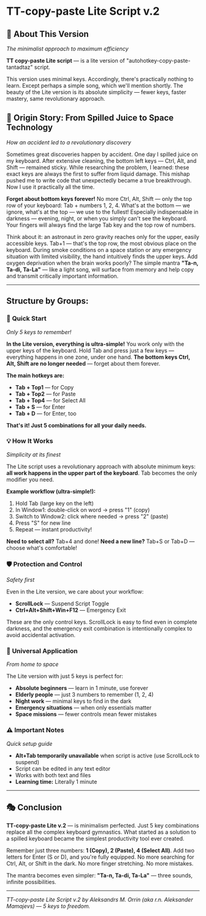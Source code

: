 # TT-copy-paste Lite Script v.2

## 📌 **About This Version**
*The minimalist approach to maximum efficiency*

**TT copy-paste Lite script** — is a lite version of "autohotkey-copy-paste-tantadtaz" script. 

This version uses minimal keys. Accordingly, there's practically nothing to learn. Except perhaps a simple song, which we'll mention shortly. The beauty of the Lite version is its absolute simplicity — fewer keys, faster mastery, same revolutionary approach.

## 🌙 **Origin Story: From Spilled Juice to Space Technology**
*How an accident led to a revolutionary discovery*

Sometimes great discoveries happen by accident. One day I spilled juice on my keyboard. After extensive cleaning, the bottom left keys — Ctrl, Alt, and Shift — remained sticky. While researching the problem, I learned: these exact keys are always the first to suffer from liquid damage. This mishap pushed me to write code that unexpectedly became a true breakthrough. Now I use it practically all the time.

**Forget about bottom keys forever!** No more Ctrl, Alt, Shift — only the top row of your keyboard: Tab + numbers 1, 2, 4. What's at the bottom — we ignore, what's at the top — we use to the fullest! Especially indispensable in darkness — evening, night, or when you simply can't see the keyboard. Your fingers will always find the large Tab key and the top row of numbers.

Think about it: an astronaut in zero gravity reaches only for the upper, easily accessible keys. Tab+1 — that's the top row, the most obvious place on the keyboard. During smoke conditions on a space station or any emergency situation with limited visibility, the hand intuitively finds the upper keys. Add oxygen deprivation when the brain works poorly? The simple mantra **"Ta-n, Ta-di, Ta-La"** — like a light song, will surface from memory and help copy and transmit critically important information.

---

## Structure by Groups:

### 🚀 **Quick Start**
*Only 5 keys to remember!*

**In the Lite version, everything is ultra-simple!** You work only with the upper keys of the keyboard. Hold Tab and press just a few keys — everything happens in one zone, under one hand. **The bottom keys Ctrl, Alt, Shift are no longer needed** — forget about them forever.

**The main hotkeys are:**
- **Tab + Top1** — for Copy
- **Tab + Top2** — for Paste
- **Tab + Top4** — for Select All
- **Tab + S** — for Enter
- **Tab + D** — for Enter, too

**That's it! Just 5 combinations for all your daily needs.**

### 💡 **How It Works**
*Simplicity at its finest*

The Lite script uses a revolutionary approach with absolute minimum keys: **all work happens in the upper part of the keyboard**. Tab becomes the only modifier you need. 

**Example workflow (ultra-simple!):**
1. Hold Tab (large key on the left)
2. In Window1: double-click on word → press "1" (copy)
3. Switch to Window2: click where needed → press "2" (paste)
4. Press "S" for new line
5. Repeat — instant productivity!

**Need to select all?** Tab+4 and done!
**Need a new line?** Tab+S or Tab+D — choose what's comfortable!

### 🛡️ **Protection and Control**
*Safety first*

Even in the Lite version, we care about your workflow:

- **ScrollLock** — Suspend Script Toggle
- **Ctrl+Alt+Shift+Win+F12** — Emergency Exit

These are the only control keys. ScrollLock is easy to find even in complete darkness, and the emergency exit combination is intentionally complex to avoid accidental activation.

### 🌌 **Universal Application**
*From home to space*

The Lite version with just 5 keys is perfect for:
- **Absolute beginners** — learn in 1 minute, use forever
- **Elderly people** — just 3 numbers to remember (1, 2, 4)
- **Night work** — minimal keys to find in the dark
- **Emergency situations** — when only essentials matter
- **Space missions** — fewer controls mean fewer mistakes

### ⚠️ **Important Notes**
*Quick setup guide*

- **Alt+Tab temporarily unavailable** when script is active (use ScrollLock to suspend)
- Script can be edited in any text editor
- Works with both text and files
- **Learning time:** Literally 1 minute

---

## 🎭 **Conclusion**

**TT-copy-paste Lite v.2** — is minimalism perfected. Just 5 key combinations replace all the complex keyboard gymnastics. What started as a solution to a spilled keyboard became the simplest productivity tool ever created.

Remember just three numbers: **1 (Copy), 2 (Paste), 4 (Select All)**. Add two letters for Enter (S or D), and you're fully equipped. No more searching for Ctrl, Alt, or Shift in the dark. No more finger stretching. No more mistakes.

The mantra becomes even simpler: **"Ta-n, Ta-di, Ta-La"** — three sounds, infinite possibilities.

---

*TT-copy-paste Lite Script v.2 by Aleksandrs M. Orrin (aka r.n. Aleksander Mamajevs) — 5 keys to freedom.*
